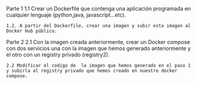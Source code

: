 Parte 1
    1.1 Crear un Dockerfile que contenga una aplicación programada en cualquier lenguaje
    (python,java, javascript...etc).

    1.2. A partir del Dockerfile, crear una imagen y subir esta imagen al Docker Hub público.

Parte 2
    2.1 Con la imagen creada anteriormente, crear un Docker compose con dos servicios una con la imagen que hemos generado anteriormente y el otro con un registry privado (registry2).

    2.2 Modificar el codigo de  la imagen que hemos generado en el paso 1 y subirla al registry privado que hemos creado en nuestro docker compose.